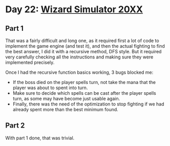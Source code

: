 # Day 22: [Wizard Simulator 20XX](https://adventofcode.com/2015/day/22)

## Part 1

That was a fairly difficult and long one, as it required first a lot of code to implement the game engine (and test it), and then the actual fighting to find the best answer, I did it with a recursive method, DFS style. But it required very carefully checking all the instructions and making sure they were implemented precisely.

Once I had the recursive function basics working, 3 bugs blocked me:

- If the boss died on the player spells turn, not take the mana that the player was about to spent into turn.
- Make sure to decide which spells can be cast after the player spells turn, as some may have become just usable again.
- Finally, there was the need of the optimization to stop fighting if we had already spent more than the best minimum found.

## Part 2

With part 1 done, that was trivial.